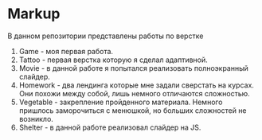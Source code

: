 # Markup
В данном репозитории представлены работы по верстке

1. Game - моя первая работа.
2. Tattoo - первая верстка которую я сделал адаптивной.
3. Movie - в данной работе я попытался реализовать полноэкранный слайдер.
4. Homework - два лендинга которые мне задали сверстать на курсах. Они похожи между собой, лишь немного отличаются сложностью.
5. Vegetable - закрепление пройденного материала. Немного пришлось заморочиться с менюшкой, но больших сложностей не возникло.
6. Shelter - в данной работе реализовал слайдер на JS. 

